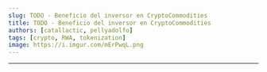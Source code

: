 ```yaml
---
slug: TODO - Beneficio del inversor en CryptoCommodities
title: TODO - Beneficio del inversor en CryptoCommodities
authors: [catallactic, pellyadolfo]
tags: [crypto, RWA, tokenization]
image: https://i.imgur.com/mErPwqL.png
---
```

---

